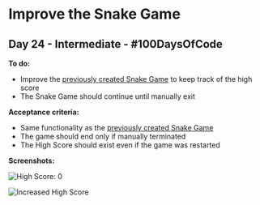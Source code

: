 # Improve the Snake Game
## Day 24 - Intermediate - \#100DaysOfCode

**To do:**
* Improve the [previously created Snake Game](https://github.com/adrianurdar/100DaysOfCode-Bootcamp/tree/main/Day-020-021) to keep track of the high score
* The Snake Game should continue until manually exit

**Acceptance criteria:**
* Same functionality as the [previously created Snake Game](https://github.com/adrianurdar/100DaysOfCode-Bootcamp/tree/main/Day-020-021)
* The game should end only if manually terminated
* The High Score should exist even if the game was restarted

**Screenshots:**

![High Score: 0]()

![Increased High Score]()
